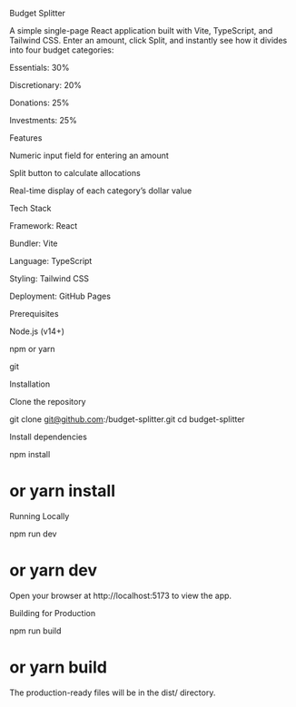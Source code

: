 Budget Splitter

A simple single-page React application built with Vite, TypeScript, and Tailwind CSS. Enter an amount, click Split, and instantly see how it divides into four budget categories:

Essentials: 30%

Discretionary: 20%

Donations: 25%

Investments: 25%

Features

Numeric input field for entering an amount

Split button to calculate allocations

Real-time display of each category’s dollar value

Tech Stack

Framework: React

Bundler: Vite

Language: TypeScript

Styling: Tailwind CSS

Deployment: GitHub Pages

Prerequisites

Node.js (v14+)

npm or yarn

git

Installation

Clone the repository

git clone git@github.com:<your-username>/budget-splitter.git
cd budget-splitter

Install dependencies

npm install

# or yarn install

Running Locally

npm run dev

# or yarn dev

Open your browser at http://localhost:5173 to view the app.

Building for Production

npm run build

# or yarn build

The production-ready files will be in the dist/ directory.
